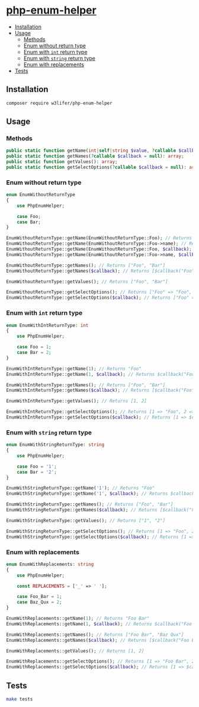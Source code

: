 # [php-enum-helper](https://packagist.org/packages/w3lifer/php-enum-helper)

- [Installation](#installation)
- [Usage](#usage)
  - [Methods](#methods) 
  - [Enum without return type](#enum-without-return-type)
  - [Enum with `int` return type](#enum-with-int-return-type)
  - [Enum with `string` return type](#enum-with-string-return-type)
  - [Enum with replacements](#enum-with-replacements)
- [Tests](#tests)

## Installation

``` sh
composer require w3lifer/php-enum-helper
```

## Usage

### Methods

``` php
public static function getName(int|self|string $value, ?callable $callback = null): string;
public static function getNames(?callable $callback = null): array;
public static function getValues(): array;
public static function getSelectOptions(?callable $callback = null): array;
```

### Enum without return type

``` php
enum EnumWithoutReturnType
{
    use PhpEnumHelper;

    case Foo;
    case Bar;
}

EnumWithoutReturnType::getName(EnumWithoutReturnType::Foo); // Returns "Foo"
EnumWithoutReturnType::getName(EnumWithoutReturnType::Foo->name); // Returns "Foo"
EnumWithoutReturnType::getName(EnumWithoutReturnType::Foo, $callback); // Returns $callback("Foo")
EnumWithoutReturnType::getName(EnumWithoutReturnType::Foo->name, $callback); // Returns $callback("Foo")

EnumWithoutReturnType::getNames(); // Returns ["Foo", "Bar"]
EnumWithoutReturnType::getNames($callback); // Returns [$callback("Foo"), $callback("Bar")]

EnumWithoutReturnType::getValues(); // Returns ["Foo", "Bar"]

EnumWithoutReturnType::getSelectOptions(); // Returns ["Foo" => "Foo", "Bar" => "Bar"]
EnumWithoutReturnType::getSelectOptions($callback); // Returns ["Foo" => $callback("Foo"), "Bar" => $callback("Bar")]
```

### Enum with `int` return type

``` php
enum EnumWithIntReturnType: int
{
    use PhpEnumHelper;

    case Foo = 1;
    case Bar = 2;
}

EnumWithIntReturnType::getName(1); // Returns "Foo"
EnumWithIntReturnType::getName(1, $callback); // Returns $callback("Foo")

EnumWithIntReturnType::getNames(); // Returns ["Foo", "Bar"]
EnumWithIntReturnType::getNames($callback); // Returns [$callback("Foo"), $callback("Bar")]

EnumWithIntReturnType::getValues(); // Returns [1, 2]

EnumWithIntReturnType::getSelectOptions(); // Returns [1 => "Foo", 2 => "Bar"]
EnumWithIntReturnType::getSelectOptions($callback); // Returns [1 => $callback("Foo"), 2 => $callback("Bar")]
```

### Enum with `string` return type

``` php
enum EnumWithStringReturnType: string
{
    use PhpEnumHelper;

    case Foo = '1';
    case Bar = '2';
}

EnumWithStringReturnType::getName('1'); // Returns "Foo"
EnumWithStringReturnType::getName('1', $callback); // Returns $callback("Foo")

EnumWithStringReturnType::getNames(); // Returns ["Foo", "Bar"]
EnumWithStringReturnType::getNames($callback); // Returns [$callback("Foo"), $callback("Bar")]

EnumWithStringReturnType::getValues(); // Returns ["1", "2"]

EnumWithStringReturnType::getSelectOptions(); // Returns [1 => "Foo", 2 => "Bar"]
EnumWithStringReturnType::getSelectOptions($callback); // Returns [1 => $callback("Foo"), 2 => $callback("Bar")]
```

### Enum with replacements

``` php
enum EnumWithReplacements: string
{
    use PhpEnumHelper;

    const REPLACEMENTS = ['_' => ' '];

    case Foo_Bar = 1;
    case Baz_Qux = 2;
}

EnumWithReplacements::getName(1); // Returns "Foo Bar"
EnumWithReplacements::getName(1, $callback); // Returns $callback("Foo Bar")

EnumWithReplacements::getNames(); // Returns ["Foo Bar", "Baz Qux"]
EnumWithReplacements::getNames($callback); // Returns [$callback("Foo Bar"), $callback("Baz Qux")]

EnumWithReplacements::getValues(); // Returns [1, 2]

EnumWithReplacements::getSelectOptions(); // Returns [1 => "Foo Bar", 2 => "Baz Qux"]
EnumWithReplacements::getSelectOptions($callback); // Returns [1 => $callback("Foo Bar"), 2 => $callback("Baz Qux")]
```

## Tests

``` sh
make tests
```
